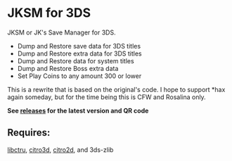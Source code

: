 # JKSM for 3DS
JKSM or JK's Save Manager for 3DS.
* Dump and Restore save data for 3DS titles
* Dump and Restore extra data for 3DS titles
* Dump and Restore data for system titles
* Dump and Restore Boss extra data
* Set Play Coins to any amount 300 or lower

This is a rewrite that is based on the original's code. I hope to support *hax again someday, but for the time being this is CFW and Rosalina only.

**See [releases](https://github.com/J-D-K/JKSM/releases) for the latest version and QR code**

## Requires:
[libctru](https://github.com/smealum/ctrulib), [citro3d](https://github.com/fincs/citro3d), [citro2d](https://github.com/devkitPro/citro2d), and 3ds-zlib